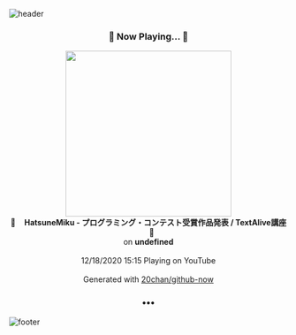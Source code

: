 ![header](https://capsule-render.vercel.app/api?type=wave&height=170&section=header&text=Hi.%20I'm%20SHIFT&fontColor=090707&fontAlignX=45&fontAlignY=65&fontSize=100)

<h3 align="center">🎵 Now Playing... 🎵</h3>
<p align="center">
  <a href="https://www.youtube.com/channel/UCJwGWV914kBlV4dKRn7AEFA">
    <img width="300" src="https://yt3.ggpht.com/ytc/AAUvwngNRbQ0wRc8flYiQfOm1FFhLB1aghNa2WJs4uOD=s48-c-k-c0xffffffff-no-nd-rj-mo">
  </a>
  <br>
  🎵&nbsp&nbsp&nbsp <b>HatsuneMiku - プログラミング・コンテスト受賞作品発表 / TextAlive講座</b> &nbsp&nbsp&nbsp🎵
  <br>
  on <b>undefined</b>
  
  <br />
  <br />
  12/18/2020 15:15 Playing on YouTube
  <br />
  <br />
  Generated with <a href="https://github.com/20chan/github-now">20chan/github-now</a>
</p>

<h3 align="center">•••</h3>

![footer](https://capsule-render.vercel.app/api?type=wave&height=150&section=footer)
